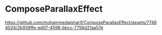 # ComposeParallaxEffect

https://github.com/mohammedalsharif/ComposeParallaxEffect/assets/77464024/2b939ffe-ed07-4598-bbcc-7756d21aa57e
